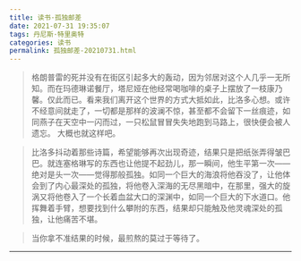 ```yaml
---
title: 读书·孤独邮差
date: 2021-07-31 19:35:07
tags: 丹尼斯·特里奥特
categories: 读书
permalink: 孤独邮差-20210731.html
---
```


> 格朗普雷的死并没有在街区引起多大的轰动，因为邻居对这个人几乎一无所知。而在玛德琳诺餐厅，塔尼娅在他经常喝咖啡的桌子上摆放了一枝康乃馨。仅此而已。看来我们离开这个世界的方式大抵如此，比洛多心想。或许不经意间就走了，一切都是那样的波澜不惊，甚至都不会留下一丝痕迹，如同燕子在天空中一闪而过，一只松鼠冒冒失失地跑到马路上，很快便会被人遗忘。
> 大概也就这样吧。

> 比洛多抖动着那些诗篇，希望能够再次出现奇迹，结果只是把纸张弄得皱巴巴。就连塞格琳写的东西也让他提不起劲儿，那一瞬间，他生平第一次——绝对是头一次——觉得那般孤独。如同一个巨大的海浪将他吞没了，让他体会到了内心最深处的孤独，将他卷入深海的无尽黑暗中，在那里，强大的旋涡又将他卷入了一个长着血盆大口的深渊中，如同一个巨大的下水道口。他挥舞着手臂，想要找到什么攀附的东西，结果却只能触及他灵魂深处的孤独，让他痛苦不堪。

> 当你拿不准结果的时候，最煎熬的莫过于等待了。

---


